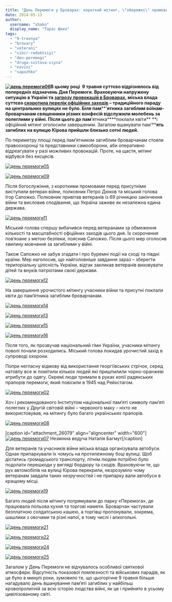 ```yaml
---
title: "День Перемоги у Броварах: короткий мітинг, \"обережні\" промови та польова кухня в парку"
date: 2014-05-13
author: 
  username: "shako"
  display_name: "Тарас Шако"
tags: 
  - "9-travnya"
  - "brovary"
  - "veterani"
  - "vibir-redaktsiyi"
  - "den-peremogi"
  - "druga-svitova-viyna"
  - "novini"
  - "sapozhko"
---
```


**[![день перемоги06](https://mpz.brovary.org/wp-content/uploads/2014/05/den-peremogi06.jpg)](https://mpz.brovary.org/wp-content/uploads/2014/05/den-peremogi06.jpg)В цьому році  9 травня суттєво відрізнялось від попередніх відзначень Дня Перемоги. Враховуючи напружену ситуацію в Україні та [загрозу провокацій в Броварах](https://mpz.brovary.org/narodna-rada-zasteregla-vladu-brovariv-vid-mozhlivih-provokatsiy-9-go-travnya/), міська влада суттєво [скоротила перелік офіційних заходів](https://mpz.brovary.org/9-travnya-u-brovarah-obmezhatsya-vshanuvannyam-pam-yati-zagiblih/) – традиційного параду на центральних вулицях не було. Біля пам****’****ятника загиблим воїнам-броварчанам священники різних конфесій відслужили молебень за полеглими у війні. Після цього до пам****’ятника****поклали квіти** **і офіційний мітинг оголосили завершеним. Загалом вшанувати пам’****ять загиблих на вулицю Кірова прийшли близько сотні людей.**

По периметру площі перед пам’ятником загиблим броварчанам стояли правоохоронці та представники самооборони, аби оперативно відреагувати у разі можливих провокацій. Проте, на щастя, мітинг відбувся без ексцесів.

[![день перемоги05](https://mpz.brovary.org/wp-content/uploads/2014/05/den-peremogi05.jpg)](https://mpz.brovary.org/wp-content/uploads/2014/05/den-peremogi05.jpg)

[![день перемоги09](https://mpz.brovary.org/wp-content/uploads/2014/05/den-peremogi09.jpg)](https://mpz.brovary.org/wp-content/uploads/2014/05/den-peremogi09.jpg)

Після богослужіння, з короткими промовами перед присутніми виступили ветеран війни, полковник Петро Дюков та міський голова Ігор Сапожко. Полковник привітав ветеранів із 69 річницею закінчення війни та висловив сподівання, що Україна заживе як незалежна єдина держава.

[![день перемоги11](https://mpz.brovary.org/wp-content/uploads/2014/05/den-peremogi11.jpg)](https://mpz.brovary.org/wp-content/uploads/2014/05/den-peremogi11.jpg)

Міський голова спершу вибачився перед ветеранами за обмеження кількості та масштабності офіційних заходів цього дня. Їх скорочення пов’язане з метою безпеки, пояснив Сапожко. Після цього мер оголосив хвилину мовчання за загиблими у війні.

Також Сапожко не забув згадати і про буремні події на сході та півдні країни. Мер наголосив, що найголовніше завдання зараз – зберегти територіальну цілісність України, відтак закликав ветеранів виховувати дітей та внуків патріотами своєї держави.

[![день перемоги12](https://mpz.brovary.org/wp-content/uploads/2014/05/den-peremogi12.jpg)](https://mpz.brovary.org/wp-content/uploads/2014/05/den-peremogi12.jpg)

На завершення урочистого мітингу учасники війни та присутні поклали квіти до пам’ятника загиблим броварчанам.

[![день перемоги14](https://mpz.brovary.org/wp-content/uploads/2014/05/den-peremogi14.jpg)](https://mpz.brovary.org/wp-content/uploads/2014/05/den-peremogi14.jpg)

[![день перемоги13](https://mpz.brovary.org/wp-content/uploads/2014/05/den-peremogi13.jpg)](https://mpz.brovary.org/wp-content/uploads/2014/05/den-peremogi13.jpg)

[![день перемоги15](https://mpz.brovary.org/wp-content/uploads/2014/05/den-peremogi15.jpg)](https://mpz.brovary.org/wp-content/uploads/2014/05/den-peremogi15.jpg)

[![день перемоги16](https://mpz.brovary.org/wp-content/uploads/2014/05/den-peremogi16.jpg)](https://mpz.brovary.org/wp-content/uploads/2014/05/den-peremogi16.jpg)

Після того, як прозвучав національний гімн України, учасники мітингу поволі почали розходились. Міський голова покидав урочистий захід в супроводі охорони.

Попри негласну відмову від використання георгіївських стрічок, серед натовпу все ж помітили кількох людей які пришпилили чорно-оранжеві атрибути до одягу. Окремі люди тримали в руках копії радянських прапорів перемоги, який повісили в 1945 над Рейхстагом.

[![день перемоги02](https://mpz.brovary.org/wp-content/uploads/2014/05/den-peremogi02.jpg)](https://mpz.brovary.org/wp-content/uploads/2014/05/den-peremogi02.jpg)

Хоч і рекомендованого Інститутом національної пам’яті символу пам’яті полеглих у Другій світовій війні – червоного маку – ніхто не використовував, на мітингу було багато українських прапорів.

[![день перемоги08](https://mpz.brovary.org/wp-content/uploads/2014/05/den-peremogi08.jpg)](https://mpz.brovary.org/wp-content/uploads/2014/05/den-peremogi08.jpg)

\[caption id="attachment\_26079" align="aligncenter" width="600"\][![день перемоги07](https://mpz.brovary.org/wp-content/uploads/2014/05/den-peremogi07.jpg)](https://mpz.brovary.org/wp-content/uploads/2014/05/den-peremogi07.jpg) Незмінна ведуча Наталія Багмут\[/caption\]

Для ветеранів та учасників війни міська влада організувала автобуси. Однак припаркували їх чомусь на протилежному боці вулиці. Щоб дістатись громадського транспорту, літнім людям потрібно було подолати перешкоди у вигляді бордюру та сходів. Враховуючи те, що рух автомобілів на вулиці Кірова перекрили, незрозуміло чому ветеранам завдали таких незручностей і не припарку вали автобуси в кращому місці.

[![день перемоги19](https://mpz.brovary.org/wp-content/uploads/2014/05/den-peremogi19.jpg)](https://mpz.brovary.org/wp-content/uploads/2014/05/den-peremogi19.jpg)

Багато людей після мітингу попрямували до парку «Перемога», де працювала польова кухня та торгові намети. Броварчан частували безплатною солдатською кашею, а торгівці пропонували, зокрема, шашлики з овочами та різні напої, в тому числі і алкогольні.

[![день перемоги21](https://mpz.brovary.org/wp-content/uploads/2014/05/den-peremogi21.jpg)](https://mpz.brovary.org/wp-content/uploads/2014/05/den-peremogi21.jpg)

[![день перемоги22](https://mpz.brovary.org/wp-content/uploads/2014/05/den-peremogi22.jpg)](https://mpz.brovary.org/wp-content/uploads/2014/05/den-peremogi22.jpg)

[![день перемоги24](https://mpz.brovary.org/wp-content/uploads/2014/05/den-peremogi24.jpg)](https://mpz.brovary.org/wp-content/uploads/2014/05/den-peremogi24.jpg)

[![день перемоги25](https://mpz.brovary.org/wp-content/uploads/2014/05/den-peremogi25.jpg)](https://mpz.brovary.org/wp-content/uploads/2014/05/den-peremogi25.jpg)

Загалом у День Перемоги не відчувалось особливої святкової атмосфери. Відсутність показової помпезності та військових парадів, як це було в минулі роки, зумовило те, що цьогорічне 9 травня більше нагадувало день вшанування пам’яті загиблих у найбільш кровопролитній за всю історію людства війні, як це і прийнято в усьому цивілізованому світі.
